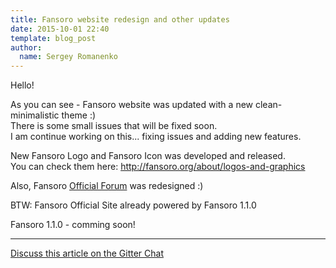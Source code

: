 ```yaml
---
title: Fansoro website redesign and other updates
date: 2015-10-01 22:40
template: blog_post
author:
  name: Sergey Romanenko
---
```


Hello!

As you can see - Fansoro website was updated with a new clean-minimalistic theme :)  
There is some small issues that will be fixed soon.  
I am continue working on this... fixing issues and adding new features.  

New Fansoro Logo and Fansoro Icon was developed and released.  
You can check them here: http://fansoro.org/about/logos-and-graphics  

Also, Fansoro [Official Forum](http://forum.fansoro.org) was redesigned :)

BTW: Fansoro Official Site already powered by Fansoro 1.1.0

Fansoro 1.1.0 - comming soon!

<hr>  

[<i class="fa fa-comments"></i> Discuss this article on the Gitter Chat](https://gitter.im/fansoro-cms/fansoro)  

